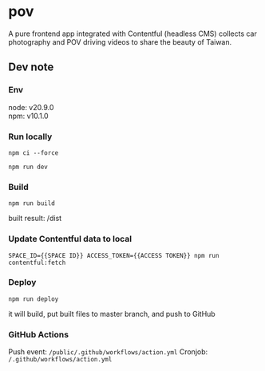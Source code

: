 # pov

A pure frontend app integrated with Contentful (headless CMS) collects car photography and POV driving videos to share the beauty of Taiwan.

## Dev note

### Env

node: v20.9.0  
npm: v10.1.0

### Run locally

```
npm ci --force
```

```
npm run dev
```

### Build

```
npm run build
```

built result: /dist

### Update Contentful data to local

```
SPACE_ID={{SPACE ID}} ACCESS_TOKEN={{ACCESS TOKEN}} npm run contentful:fetch
```

### Deploy

```
npm run deploy
```

it will build, put built files to master branch, and push to GitHub

### GitHub Actions

Push event: `/public/.github/workflows/action.yml`
Cronjob: `/.github/workflows/action.yml`

